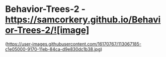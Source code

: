 # Behavior-Trees-2 - https://samcorkery.github.io/Behavior-Trees-2/![image]
(https://user-images.githubusercontent.com/16170767/113067185-c1e05000-9170-11eb-84ca-d9e830dc1b38.jpg)
